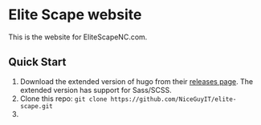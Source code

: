 # Elite Scape website

This is the website for EliteScapeNC.com.

## Quick Start

1. Download the extended version of hugo from their [releases page](https://github.com/gohugoio/hugo/releases). The extended version has support for Sass/SCSS.
2. Clone this repo: `git clone https://github.com/NiceGuyIT/elite-scape.git`
3. 


